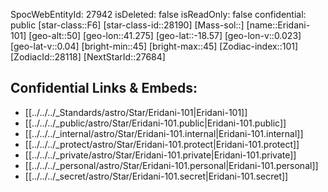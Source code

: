 ﻿---
location:
- -18.57
- -41.275
- 50
tags:
- astro/Star
type: Star
---

SpocWebEntityId: 27942
isDeleted: false
isReadOnly: false
confidential: public
[star-class::F6]
[star-class-id::28190]
[Mass-sol::]
[name::Eridani-101]
[geo-alt::50]
[geo-lon::41.275]
[geo-lat::-18.57]
[geo-lon-v::0.023]
[geo-lat-v::0.04]
[bright-min::45]
[bright-max::45]
[Zodiac-index::101]
[ZodiacId::28118]
[NextStarId::27684]



## Confidential Links & Embeds: 
- [[../../../_Standards/astro/Star/Eridani-101|Eridani-101]] 
- [[../../../_public/astro/Star/Eridani-101.public|Eridani-101.public]] 
- [[../../../_internal/astro/Star/Eridani-101.internal|Eridani-101.internal]] 
- [[../../../_protect/astro/Star/Eridani-101.protect|Eridani-101.protect]] 
- [[../../../_private/astro/Star/Eridani-101.private|Eridani-101.private]] 
- [[../../../_personal/astro/Star/Eridani-101.personal|Eridani-101.personal]] 
- [[../../../_secret/astro/Star/Eridani-101.secret|Eridani-101.secret]]

